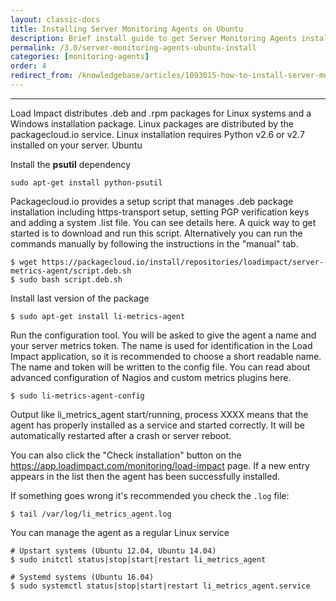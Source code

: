 ```yaml
---
layout: classic-docs
title: Installing Server Monitoring Agents on Ubuntu
description: Brief install guide to get Server Monitoring Agents installed on a server running Ubuntu
permalink: /3.0/server-monitoring-agents-ubuntu-install
categories: [monitoring-agents]
order: 4
redirect_from: /knowledgebase/articles/1093015-how-to-install-server-monitoring-agents-ubuntu
---
```


***

Load Impact distributes .deb and .rpm packages for Linux systems and a Windows installation package. Linux packages are distributed by the packagecloud.io service. Linux installation requires Python v2.6 or v2.7 installed on your server.
Ubuntu

Install the **psutil** dependency
```
sudo apt-get install python-psutil
```
Packagecloud.io provides a setup script that manages .deb package installation including https-transport setup, setting PGP verification keys and adding a system .list file. You can see details here. A quick way to get started is to download and run this script. Alternatively you can run the commands manually by following the instructions in the "manual" tab.
```
$ wget https://packagecloud.io/install/repositories/loadimpact/server-metrics-agent/script.deb.sh
$ sudo bash script.deb.sh
```
Install last version of the package
```
$ sudo apt-get install li-metrics-agent
```
Run the configuration tool. You will be asked to give the agent a name and your server metrics token. The name is used for identification in the Load Impact application, so it is recommended to choose a short readable name. The name and token will be written to the config file. You can read about advanced configuration of Nagios and custom metrics plugins here.
```
$ sudo li-metrics-agent-config
```
Output like li_metrics_agent start/running, process XXXX means that the agent has properly installed as a service and started correctly. It will be automatically restarted after a crash or server reboot.

You can also click the "Check installation" button on the https://app.loadimpact.com/monitoring/load-impact page. If a new entry appears in the list then the agent has been successfully installed.



If something goes wrong it's recommended you check the `.log` file:
```
$ tail /var/log/li_metrics_agent.log
```
You can manage the agent as a regular Linux service
```
# Upstart systems (Ubuntu 12.04, Ubuntu 14.04)
$ sudo initctl status|stop|start|restart li_metrics_agent

# Systemd systems (Ubuntu 16.04)
$ sudo systemctl status|stop|start|restart li_metrics_agent.service
```
